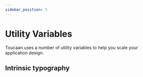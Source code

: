 ```yaml
---
sidebar_position: 5
---
```


# Utility Variables

Toucaan uses a number of utility variables to help you scale your application design.

## Intrinsic typography
